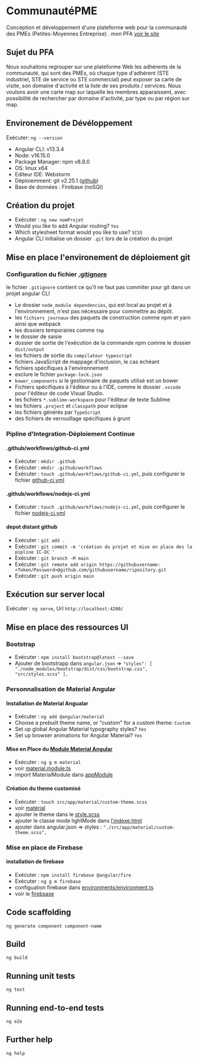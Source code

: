 # CommunautéPME
Conception et développement d'une plateforme web pour la communauté des PMEs (Petites-Moyennes Entreprise)  .
 mon PFA [voir le site]() 

## Sujet du PFA 


Nous souhaitons regrouper sur une plateforme Web  les adhérents de la communauté, 
qui sont des PMEs, où chaque type d'adhérent (STE industriel, STE de service ou STE commercial) peut exposer sa 
carte de visite, son domaine d'activité et la liste de ses produits / services. Nous voulons avoir une carte map 
sur laquelle les membres apparaissent, avec possibilité de rechercher par domaine d'activité, par type ou par région sur map.

## Environement de Dévéloppement
Exécuter: `ng --version`
- Angular CLI: v13.3.4
- Node: v16.15.0
- Package Manager: npm v8.8.0
- OS: linux x64
- Editeur IDE: Webstorm
- Déploiemment: git v2.25.1 ([github](https://github.com/lmlouis/))
- Base de données : Firebase (noSQl)

## Création du projet

- Exécuter :  `ng new nomProjet`
- Would you like to add Angular routing? `Yes`
- Which stylesheet format would you like to use? `SCSS`
- Angular CLI initialise un dossier `.git` lors de la création du projet

## Mise en place  l'environement de déploiement git  
### Configuration du fichier [.gitignore](https://github.com/lmlouis/pfaAngular/blob/main/.gitignore)
le fichier `.gitignore` contient ce qu'il ne faut pas commiter pour git dans un projet angular CLI
- Le dossier `node_module dependencies`, qui est local au projet et à l'environnement, n'est pas nécessaire pour commettre au dépôt.
- les `fichiers journaux` des paquets de construction comme npm et yarn ainsi que webpack
- les dossiers temporaires comme `tmp`
- le dossier de saisie
- dossier de sortie de l'exécution de la commande npm comme le dossier `dist/output`
- les fichiers de sortie du `compilateur typescript`
- fichiers JavaScript de mappage d'inclusion, le cas échéant
- fichiers spécifiques à l'environnement
- exclure le fichier `package-lock.json`
- `bower_components` si le gestionnaire de paquets utilisé est un bower
- Fichiers spécifiques à l'éditeur ou à l'IDE, comme le dossier `.vscode` pour l'éditeur de code Visual Studio.
- les fichiers `*.sublime-workspace` pour l'éditeur de texte Sublime
- les fichiers `.project` et `classpath` pour eclipse
- les fichiers générés par `TypeScript`
- des fichiers de verrouillage spécifiques à grunt
### Pipline d'Integration-Déploiement Continue
#### .github/workflows/github-ci.yml
- Exécuter : `mkdir .github`
- Exécuter : `mkdir .github/workflows`
- Exécuter : `touch .github/workflows/github-ci.yml`, puis  configurer le fichier [github-ci.yml](https://github.com/lmlouis/pfaAngular/blob/main/.github/workflows/github-ci.yml)

#### .github/workflows/nodejs-ci.yml
- Exécuter : `touch .github/workflows/nodejs-ci.yml`, puis configurer le fichier [nodejs-ci.yml](https://github.com/lmlouis/pfaAngular/blob/main/.github/workflows/github-ci.yml)
#### depot distant github
- Exécuter : `git add .`
- Exécuter : `git commit -m 'création du projet et mise en place des la pipline IC-DC '`
- Exécuter : `git branch -M main`
- Exécuter : `git remote add origin https://githubusername:<Token/Password>@github.com/githubusername/ripository.git`
- Exécuter : `git push origin main`

## Exécution sur server local 

Exécuter : `ng serve`, Url `http://localhost:4200/`


## Mise en place des ressources UI 
### Bootstrap
- Exécuter : `npm install bootstrap@latest --save`
- Ajouter de bootstrapp dans `angular.json` => `"styles": [
  "./node_modules/bootstrap/dist/css/bootstrap.css",
  "src/styles.scss"
  ],`
### Personnalisation de Material Angular
#### Installation de Material Angualar 
- Exécuter : `ng add @angular/material`
- Choose a prebuilt theme name, or "custom" for a custom theme: `Custom`
- Set up global Angular Material typography styles? `Yes`
- Set up browser animations for Angular Material? `Yes`
#### Mise en Place du [Module Material Angular](https://github.com/lmlouis/pfaAngular/blob/src/app/material/material.module.ts)
- Exécuter : `ng g m material`
- voir [material.module.ts](https://github.com/lmlouis/pfaAngular/blob/src/app/material/material.module.ts)
- import MaterialModule dans [appModule](https://github.com/lmlouis/pfaAngular/blob/src/app/app.module.ts)
#### Création du theme customisé
- Exécuter : `touch src/app/material/custom-theme.scss`
- voir [matérial](https://github.com/lmlouis/pfaAngular/src/app/material)
- ajouter le theme dans le  [style.scss](https://github.com/lmlouis/pfaAngular/blob/src/styles.scss)
- ajouter le classe mode lightMode dans [l'indexe.html](https://github.com/lmlouis/pfaAngular/blob/src/styles.scss)
- ajouter dans angular.json => styles : `"./src/app/material/custom-theme.scss",`

### Mise en place de Firebase 
#### installation de firebase 
- Exécuter : `npm install firebase @angular/fire`
- Exécuter : `ng g m firebase`
- configuation firebase dans [environments/environment.ts](https://github.com/lmlouis/pfaAngular/blob/src/environments/environment.ts)
- voir le [firebsase](https://github.com/lmlouis/pfaAngular/blob/src/app/firebase)




## Code scaffolding

`ng generate component component-name` 

## Build
 `ng build`

## Running unit tests
`ng test` 

## Running end-to-end tests

 `ng e2e` 

## Further help
`ng help` 
